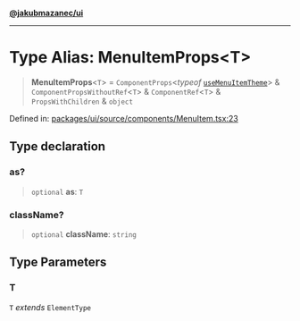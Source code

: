 [**@jakubmazanec/ui**](../README.md)

---

# Type Alias: MenuItemProps\<T\>

> **MenuItemProps**\<`T`\> = `ComponentProps`\<_typeof_
> [`useMenuItemTheme`](../variables/useMenuItemTheme.md)\> & `ComponentPropsWithoutRef`\<`T`\> &
> `ComponentRef`\<`T`\> & `PropsWithChildren` & `object`

Defined in:
[packages/ui/source/components/MenuItem.tsx:23](https://github.com/jakubmazanec/tools/blob/a1a5edf56256b0aa4e209cc73bc7a07f5d7fc236/packages/ui/source/components/MenuItem.tsx#L23)

## Type declaration

### as?

> `optional` **as**: `T`

### className?

> `optional` **className**: `string`

## Type Parameters

### T

`T` _extends_ `ElementType`
